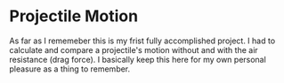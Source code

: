 # Projectile Motion

As far as I rememeber this is my frist fully accomplished project. I had to calculate and compare a
projectile's motion without and with the air resistance (drag force). I basically keep this here 
for my own personal pleasure as a thing to remember. 
